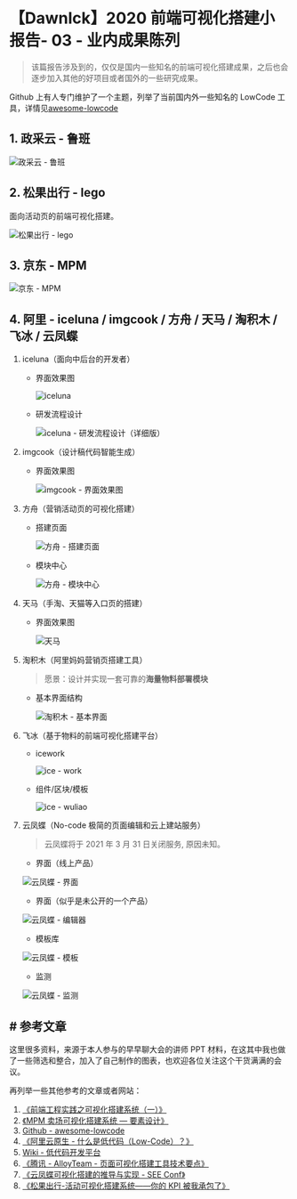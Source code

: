 # 【Dawnlck】2020 前端可视化搭建小报告- 03 - 业内成果陈列

> 该篇报告涉及到的，仅仅是国内一些知名的前端可视化搭建成果，之后也会逐步加入其他的好项目或者国外的一些研究成果。

Github 上有人专门维护了一个主题，列举了当前国内外一些知名的 LowCode 工具，详情见[awesome-lowcode][awesome-lowcode]

## 1. 政采云 - 鲁班

![政采云 - 鲁班](img/visualConstruction2020.00-01-35.png)

## 2. 松果出行 - lego

面向活动页的前端可视化搭建。

![松果出行 - lego](https://p3-juejin.byteimg.com/tos-cn-i-k3u1fbpfcp/309c1e8d6d3044e4a6dc46e5688795a3~tplv-k3u1fbpfcp-watermark.image?imageslim)

## 3. 京东 - MPM

![京东 - MPM](img/visualConstruction2020.01-19-20.png)

## 4. 阿里 - iceluna / imgcook / 方舟 / 天马 / 淘积木 / 飞冰 / 云凤蝶

1. iceluna（面向中后台的开发者）

   - 界面效果图

     ![iceluna](img/visualConstruction2020.00-21-44.png)

   - 研发流程设计

     ![iceluna - 研发流程设计（详细版）](img/visualConstruction2020.01-04-27.png)

2. imgcook（设计稿代码智能生成）

   - 界面效果图

     ![imgcook - 界面效果图](img/visualConstruction2020.01-39-49.png)

3. 方舟（营销活动页的可视化搭建）

   - 搭建页面

     ![方舟 - 搭建页面](img/visualConstruction2020.01-50-46.png)

   - 模块中心

     ![方舟 - 模块中心](img/visualConstruction2020.01-51-13.png)

4. 天马（手淘、天猫等入口页的搭建）

   - 界面效果图

     ![天马](img/visualConstruction2020.01-53-52.png)

5. 淘积木（阿里妈妈营销页搭建工具）

   > 愿景：设计并实现一套可靠的**海量物料部署模块**

   - 基本界面结构

     ![淘积木 - 基本界面](img/VisualConstruction2020_basic.16-16-46.png)

6. 飞冰（基于物料的前端可视化搭建平台）

   - icework

     ![ice - work](img/VisualConstruction2020_production.23-43-00.png)

   - 组件/区块/模板

     ![ice - wuliao](img/VisualConstruction2020_production.23-44-02.png)

7. 云凤蝶（No-code 极简的页面编辑和云上建站服务）

   > 云凤蝶将于 2021 年 3 月 31 日关闭服务, 原因未知。

   - 界面（线上产品）

   ![云凤蝶 - 界面](img/VisualConstruction2020_production.00-08-04.png)

   - 界面（似乎是未公开的一个产品）

   ![云凤蝶 - 编辑器](img/VisualConstruction2020_production.20-53-55.png)

   - 模板库

   ![云凤蝶 - 模板](img/VisualConstruction2020_production.00-09-48.png)

   - 监测

   ![云凤蝶 - 监测](img/VisualConstruction2020_production.00-10-29.png)

## # 参考文章

这里很多资料，来源于本人参与的早早聊大会的讲师 PPT 材料，在这其中我也做了一些筛选和整合，加入了自己制作的图表，也欢迎各位关注这个干货满满的会议。

再列举一些其他参考的文章或者网站：

1. [《前端工程实践之可视化搭建系统（一）》][doc_01]
2. [《MPM 卖场可视化搭建系统 — 要素设计》][doc_02]
3. [Github - awesome-lowcode][awesome-lowcode]
4. [《阿里云原生 - 什么是低代码（Low-Code）？》][aliyun-lowcode]
5. [Wiki - 低代码开发平台][wiki-lowcode]
6. [《腾讯 - AlloyTeam - 页面可视化搭建工具技术要点》][alloyteam]
7. [《云凤蝶可视化搭建的推导与实现 - SEE Conf》][clouddie]
8. [《松果出行-活动可视化搭建系统——你的 KPI 被我承包了》][songguo]

[author]: https://juejin.cn/user/1028798614345032
[awesome-lowcode]: https://github.com/taowen/awesome-lowcode
[doc_01]: https://mp.weixin.qq.com/s/tPcIXCCQkdSXr_gTi8KT6A
[doc_02]: https://mp.weixin.qq.com/s?__biz=MzI5NjIzNjA1Nw==&mid=2247484054&idx=1&sn=f56e55e4dfdcea481e7881f9201f0c3b&chksm=ec4627e0db31aef6459de3c83e3bb320d2d7bc395de2a0aa5d595168de9d1f505099cb6374be&scene=178&cur_album_id=1581972507954315265#rd
[aliyun-lowcode]: https://juejin.cn/post/6900791928477417480
[wiki-lowcode]: https://zh.wikipedia.org/zh-cn/%E4%BD%8E%E7%A8%8B%E5%BC%8F%E7%A2%BC%E9%96%8B%E7%99%BC%E5%B9%B3%E5%8F%B0
[alloyteam]: http://www.alloyteam.com/2019/07/h5-build-tool-pipeline/
[clouddie]: https://zhuanlan.zhihu.com/p/101665976
[songguo]: https://juejin.cn/post/6889320306800852999
